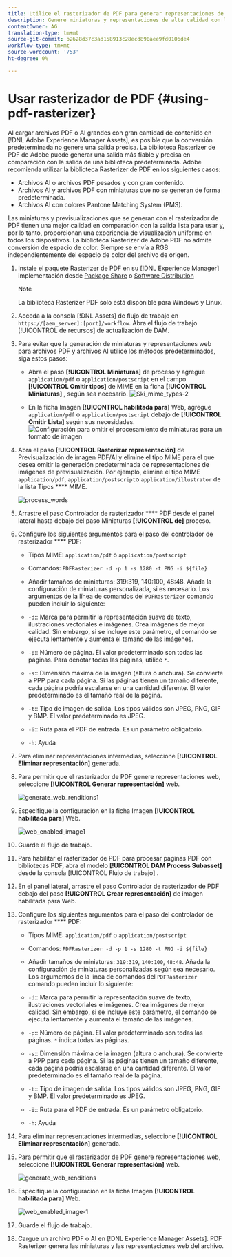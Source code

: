 ```yaml
---
title: Utilice el rasterizador de PDF para generar representaciones de archivos PDF.
description: Genere miniaturas y representaciones de alta calidad con la biblioteca Rasterizer de Adobe PDF en [!DNL Adobe Experience Manager].
contentOwner: AG
translation-type: tm+mt
source-git-commit: b2628d37c3ad158913c28ecd890aee9fd0106de4
workflow-type: tm+mt
source-wordcount: '753'
ht-degree: 0%

---
```



# Usar rasterizador de PDF {#using-pdf-rasterizer}

Al cargar archivos PDF o AI grandes con gran cantidad de contenido en [!DNL Adobe Experience Manager Assets], es posible que la conversión predeterminada no genere una salida precisa. La biblioteca Rasterizer de PDF de Adobe puede generar una salida más fiable y precisa en comparación con la salida de una biblioteca predeterminada. Adobe recomienda utilizar la biblioteca Rasterizer de PDF en los siguientes casos:

* Archivos AI o archivos PDF pesados y con gran contenido.
* Archivos AI y archivos PDF con miniaturas que no se generan de forma predeterminada.
* Archivos AI con colores Pantone Matching System (PMS).

Las miniaturas y previsualizaciones que se generan con el rasterizador de PDF tienen una mejor calidad en comparación con la salida lista para usar y, por lo tanto, proporcionan una experiencia de visualización uniforme en todos los dispositivos. La biblioteca Rasterizer de Adobe PDF no admite conversión de espacio de color. Siempre se envía a RGB independientemente del espacio de color del archivo de origen.

1. Instale el paquete Rasterizer de PDF en su [!DNL Experience Manager] implementación desde [Package Share](https://www.adobeaemcloud.com/content/marketplace/marketplaceProxy.html?packagePath=/content/companies/public/adobe/packages/cq640/product/assets/aem-assets-pdf-rasterizer-pkg) o [Software Distribution](https://experience.adobe.com/#/downloads/content/software-distribution/en/aem.html?package=/content/software-distribution/en/details.html/content/dam/aem/public/adobe/packages/cq640/product/assets/aem-assets-pdf-rasterizer-pkg)

   >[!NOTE]
   >
   >La biblioteca Rasterizer PDF solo está disponible para Windows y Linux.

1. Acceda a la consola [!DNL Assets] de flujo de trabajo en `https://[aem_server]:[port]/workflow`. Abra el flujo de trabajo [!UICONTROL de recursos] de actualización de DAM.

1. Para evitar que la generación de miniaturas y representaciones web para archivos PDF y archivos AI utilice los métodos predeterminados, siga estos pasos:

   * Abra el paso **[!UICONTROL Miniaturas]** de proceso y agregue `application/pdf` o `application/postscript` en el campo **[!UICONTROL Omitir tipos]** de MIME en la ficha **[!UICONTROL Miniaturas]** , según sea necesario.
   ![Ski_mime_types-2](assets/skip_mime_types-2.png)

   * En la ficha Imagen **[!UICONTROL habilitada para]** Web, agregue `application/pdf` o `application/postscript` debajo de **[!UICONTROL Omitir Lista]** según sus necesidades.
   ![Configuración para omitir el procesamiento de miniaturas para un formato de imagen](assets/web_enabled_imageskiplist.png)

1. Abra el paso **[!UICONTROL Rasterizar representación]** de Previsualización de imagen PDF/AI y elimine el tipo MIME para el que desea omitir la generación predeterminada de representaciones de imágenes de previsualización. Por ejemplo, elimine el tipo MIME `application/pdf`, `application/postscript`o `application/illustrator` de la lista Tipos **** MIME.

   ![process_words](assets/process_arguments.png)

1. Arrastre el paso Controlador de rasterizador **** PDF desde el panel lateral hasta debajo del paso Miniaturas **[!UICONTROL de]** proceso.
1. Configure los siguientes argumentos para el paso del controlador de rasterizador **** PDF:

   * Tipos MIME: `application/pdf` o `application/postscript`
   * Comandos: `PDFRasterizer -d -p 1 -s 1280 -t PNG -i ${file}`
   * Añadir tamaños de miniaturas: 319:319, 140:100, 48:48. Añada la configuración de miniaturas personalizada, si es necesario.
   Los argumentos de la línea de comandos del `PDFRasterizer` comando pueden incluir lo siguiente:

   * `-d`:: Marca para permitir la representación suave de texto, ilustraciones vectoriales e imágenes. Crea imágenes de mejor calidad. Sin embargo, si se incluye este parámetro, el comando se ejecuta lentamente y aumenta el tamaño de las imágenes.

   * `-p`:: Número de página. El valor predeterminado son todas las páginas. Para denotar todas las páginas, utilice `*`.

   * `-s`:: Dimensión máxima de la imagen (altura o anchura). Se convierte a PPP para cada página. Si las páginas tienen un tamaño diferente, cada página podría escalarse en una cantidad diferente. El valor predeterminado es el tamaño real de la página.

   * `-t`:: Tipo de imagen de salida. Los tipos válidos son JPEG, PNG, GIF y BMP. El valor predeterminado es JPEG.

   * `-i`:: Ruta para el PDF de entrada. Es un parámetro obligatorio.

   * `-h`: Ayuda


1. Para eliminar representaciones intermedias, seleccione **[!UICONTROL Eliminar representación]** generada.

1. Para permitir que el rasterizador de PDF genere representaciones web, seleccione **[!UICONTROL Generar representación]** web.

   ![generate_web_renditions1](assets/generate_web_renditions1.png)

1. Especifique la configuración en la ficha Imagen **[!UICONTROL habilitada para]** Web.

   ![web_enabled_image1](assets/web_enabled_image1.png)

1. Guarde el flujo de trabajo.

1. Para habilitar el rasterizador de PDF para procesar páginas PDF con bibliotecas PDF, abra el modelo **[!UICONTROL DAM Process Subasset]** desde la consola [!UICONTROL Flujo de trabajo] .

1. En el panel lateral, arrastre el paso Controlador de rasterizador de PDF debajo del paso **[!UICONTROL Crear representación]** de imagen habilitada para Web.

1. Configure los siguientes argumentos para el paso del controlador de rasterizador **** PDF:

   * Tipos MIME: `application/pdf` o `application/postscript`

   * Comandos: `PDFRasterizer -d -p 1 -s 1280 -t PNG -i ${file}`
   * Añadir tamaños de miniaturas: `319:319`, `140:100`, `48:48`. Añada la configuración de miniaturas personalizadas según sea necesario.
   Los argumentos de la línea de comandos del `PDFRasterizer` comando pueden incluir lo siguiente:

   * `-d`:: Marca para permitir la representación suave de texto, ilustraciones vectoriales e imágenes. Crea imágenes de mejor calidad. Sin embargo, si se incluye este parámetro, el comando se ejecuta lentamente y aumenta el tamaño de las imágenes.

   * `-p`:: Número de página. El valor predeterminado son todas las páginas. `*` indica todas las páginas.

   * `-s`:: Dimensión máxima de la imagen (altura o anchura). Se convierte a PPP para cada página. Si las páginas tienen un tamaño diferente, cada página podría escalarse en una cantidad diferente. El valor predeterminado es el tamaño real de la página.

   * `-t`:: Tipo de imagen de salida. Los tipos válidos son JPEG, PNG, GIF y BMP. El valor predeterminado es JPEG.

   * `-i`:: Ruta para el PDF de entrada. Es un parámetro obligatorio.

   * `-h`: Ayuda


1. Para eliminar representaciones intermedias, seleccione **[!UICONTROL Eliminar representación]** generada.
1. Para permitir que el rasterizador de PDF genere representaciones web, seleccione **[!UICONTROL Generar representación]** web.

   ![generate_web_renditions](assets/generate_web_renditions.png)

1. Especifique la configuración en la ficha Imagen **[!UICONTROL habilitada para]** Web.

   ![web_enabled_image-1](assets/web_enabled_image-1.png)

1. Guarde el flujo de trabajo.
1. Cargue un archivo PDF o AI en [!DNL Experience Manager Assets]. PDF Rasterizer genera las miniaturas y las representaciones web del archivo.
